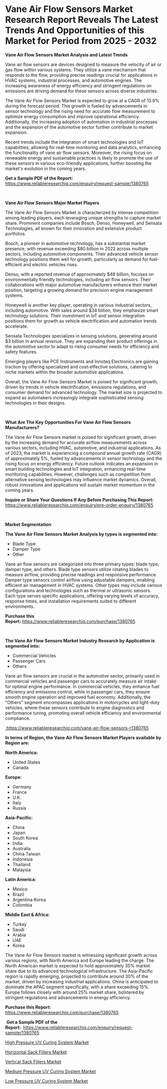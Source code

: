 <p><h1>Vane Air Flow Sensors Market Research Report Reveals The Latest Trends And Opportunities of this Market for Period from 2025 - 2032</h1></p><p><strong>Vane Air Flow Sensors Market Analysis and Latest Trends</strong></p>
<p><p>Vane air flow sensors are devices designed to measure the velocity of air or gas flow within various systems. They utilize a vane mechanism that responds to the flow, providing precise readings crucial for applications in HVAC systems, industrial processes, and automotive engines. The increasing awareness of energy efficiency and stringent regulations on emissions are driving demand for these sensors across diverse industries.</p><p>The Vane Air Flow Sensors Market is expected to grow at a CAGR of 13.9% during the forecast period. This growth is fueled by advancements in sensor technology and the rising need for accurate flow measurement to optimize energy consumption and improve operational efficiency. Additionally, the increasing adoption of automation in industrial processes and the expansion of the automotive sector further contribute to market expansion.</p><p>Recent trends include the integration of smart technologies and IoT capabilities, allowing for real-time monitoring and data analytics, enhancing the functionality of vane air flow sensors. Moreover, the rising focus on renewable energy and sustainable practices is likely to promote the use of these sensors in various eco-friendly applications, further boosting the market's evolution in the coming years.</p></p>
<p><strong>Get a Sample PDF of the Report:&nbsp;</strong> <a href="https://www.reliableresearchiq.com/enquiry/request-sample/1380765?utm_campaign=103&utm_medium=2&utm_source=Github&utm_content=ia&utm_term=24022025&utm_id=vane-air-flow-sensors">https://www.reliableresearchiq.com/enquiry/request-sample/1380765</a></p>
<p>&nbsp;</p>
<p><strong>Vane Air Flow Sensors Major Market Players</strong></p>
<p><p>The Vane Air Flow Sensors Market is characterized by intense competition among leading players, each leveraging unique strengths to capture market share. Prominent companies include Bosch, Denso, Honeywell, and Sensata Technologies, all known for their innovation and extensive product portfolios.</p><p>Bosch, a pioneer in automotive technology, has a substantial market presence, with revenue exceeding $80 billion in 2022 across multiple sectors, including automotive components. Their advanced vehicle sensor technology positions them well for growth, particularly as demand for fuel-efficient and electric vehicles rises.</p><p>Denso, with a reported revenue of approximately $48 billion, focuses on environmentally friendly technologies, including air flow sensors. Their collaborations with major automotive manufacturers enhance their market position, targeting a growing demand for precision engine management systems.</p><p>Honeywell is another key player, operating in various industrial sectors, including automotive. With sales around $34 billion, they emphasize smart technology solutions. Their investment in IoT and sensor integration positions them for growth as vehicle electrification and automation trends accelerate.</p><p>Sensata Technologies specializes in sensing solutions, generating around $3 billion in annual revenue. They are expanding their product offerings in the automotive sector to adapt to rising consumer needs for efficiency and safety features.</p><p>Emerging players like PCE Instruments and Innoteq Electronics are gaining traction by offering specialized and cost-effective solutions, catering to niche markets within the broader automotive applications.</p><p>Overall, the Vane Air Flow Sensors Market is poised for significant growth, driven by trends in vehicle electrification, emissions regulations, and consumer demand for advanced technology. The market size is projected to expand as automakers increasingly integrate sophisticated sensing technologies in their designs.</p></p>
<p>&nbsp;</p>
<p><strong>What Are The Key Opportunities For Vane Air Flow Sensors Manufacturers?</strong></p>
<p><p>The Vane Air Flow Sensors market is poised for significant growth, driven by the increasing demand for accurate airflow measurements across various sectors, including HVAC, automotive, and industrial applications. As of 2023, the market is experiencing a compound annual growth rate (CAGR) of approximately 5%, fueled by advancements in sensor technology and the rising focus on energy efficiency. Future outlook indicates an expansion in smart building technologies and IoT integration, enhancing real-time monitoring capabilities. However, challenges such as competition from alternative sensing technologies may influence market dynamics. Overall, robust innovations and applications will sustain market momentum in the coming years.</p></p>
<p><strong>Inquire or Share Your Questions If Any Before Purchasing This Report:</strong> <a href="https://www.reliableresearchiq.com/enquiry/pre-order-enquiry/1380765?utm_campaign=103&utm_medium=2&utm_source=Github&utm_content=ia&utm_term=24022025&utm_id=vane-air-flow-sensors">https://www.reliableresearchiq.com/enquiry/pre-order-enquiry/1380765</a></p>
<p>&nbsp;</p>
<p><strong>Market Segmentation</strong></p>
<p><strong>The Vane Air Flow Sensors Market Analysis by types is segmented into:</strong></p>
<p><ul><li>Blade Type</li><li>Damper Type</li><li>Other</li></ul></p>
<p><p>Vane air flow sensors are categorized into three primary types: blade type, damper type, and others. Blade type sensors utilize rotating blades to measure airflow, providing precise readings and responsive performance. Damper type sensors control airflow using adjustable dampers, enabling efficient air management in HVAC systems. Other types may include various configurations and technologies such as thermal or ultrasonic sensors. Each type serves specific applications, offering varying levels of accuracy, response times, and installation requirements suited to different environments.</p></p>
<p><strong>Purchase this Report:&nbsp;</strong><a href="https://www.reliableresearchiq.com/purchase/1380765?utm_campaign=103&utm_medium=2&utm_source=Github&utm_content=ia&utm_term=24022025&utm_id=vane-air-flow-sensors">https://www.reliableresearchiq.com/purchase/1380765</a></p>
<p>&nbsp;</p>
<p><strong>The Vane Air Flow Sensors Market Industry Research by Application is segmented into:</strong></p>
<p><ul><li>Commercial Vehicles</li><li>Passenger Cars</li><li>Others</li></ul></p>
<p><p>Vane air flow sensors are crucial in the automotive sector, primarily used in commercial vehicles and passenger cars to accurately measure air intake for optimal engine performance. In commercial vehicles, they enhance fuel efficiency and emissions control, while in passenger cars, they ensure smooth engine operation and improved fuel economy. Additionally, the "Others" segment encompasses applications in motorcycles and light-duty vehicles, where these sensors contribute to engine diagnostics and performance tuning, promoting overall vehicle efficiency and environmental compliance.</p></p>
<p><a href="https://www.reliableresearchiq.com/vane-air-flow-sensors-r1380765?utm_campaign=103&utm_medium=2&utm_source=Github&utm_content=ia&utm_term=24022025&utm_id=vane-air-flow-sensors">&nbsp;https://www.reliableresearchiq.com/vane-air-flow-sensors-r1380765</a></p>
<p><strong>In terms of Region, the Vane Air Flow Sensors Market Players available by Region are:</strong></p>
<p>
    <p> <strong> North America: </strong>
        <ul>
            <li>United States</li>
            <li>Canada</li>
        </ul>
        </p> 
    <p> <strong> Europe: </strong>
        <ul>
            <li>Germany</li>
            <li>France</li>
            <li>U.K.</li>
            <li>Italy</li>
            <li>Russia</li>
        </ul>
        </p> 
    <p> <strong> Asia-Pacific: </strong>
        <ul>
            <li>China</li>
            <li>Japan</li>
            <li>South Korea</li>
            <li>India</li>
            <li>Australia</li>
            <li>China Taiwan</li>
            <li>Indonesia</li>
            <li>Thailand</li>
            <li>Malaysia</li>
        </ul>
        </p> 
    <p> <strong> Latin America: </strong>
        <ul>
            <li>Mexico</li>
            <li>Brazil</li>
            <li>Argentina Korea</li>
            <li>Colombia</li>
        </ul>
        </p> 
    <p> <strong> Middle East & Africa: </strong>
        <ul>
            <li>Turkey</li>
            <li>Saudi</li>
            <li>Arabia</li>
            <li>UAE</li>
            <li>Korea</li>
        </ul>
    </p>
    </p>
<p><p>The Vane Air Flow Sensors market is witnessing significant growth across various regions, with North America and Europe leading the charge. The North American market is expected to hold approximately 35% market share due to its advanced technological infrastructure. The Asia-Pacific region is rapidly emerging, projected to contribute around 30% of the market, driven by increasing industrial applications. China is anticipated to dominate the APAC segment specifically, with a share exceeding 15%. Europe follows closely with around 25% market share, bolstered by stringent regulations and advancements in energy efficiency.</p></p>
<p><strong>Purchase this Report: </strong><a href="https://www.reliableresearchiq.com/purchase/1380765?utm_campaign=103&utm_medium=2&utm_source=Github&utm_content=ia&utm_term=24022025&utm_id=vane-air-flow-sensors">https://www.reliableresearchiq.com/purchase/1380765</a></p>
<p>&nbsp;<strong>Get a Sample PDF of the Report:&nbsp;&nbsp;</strong><a href="https://www.reliableresearchiq.com/enquiry/request-sample/1380765?utm_campaign=103&utm_medium=2&utm_source=Github&utm_content=ia&utm_term=24022025&utm_id=vane-air-flow-sensors">https://www.reliableresearchiq.com/enquiry/request-sample/1380765</a></p>
<p><strong></strong></p>
<p><p><a href="https://github.com/lenjakam/Market-Research-Report-List-1/blob/main/high-pressure-uv-curing-system-market.md?utm_campaign=103&utm_medium=2&utm_source=Github&utm_content=ia&utm_term=24022025&utm_id=vane-air-flow-sensors">High Pressure UV Curing System Market</a></p><p><a href="https://github.com/groszsaoudrd/Market-Research-Report-List-1/blob/main/horizontal-sack-fillers-market.md?utm_campaign=103&utm_medium=2&utm_source=Github&utm_content=ia&utm_term=24022025&utm_id=vane-air-flow-sensors">Horizontal Sack Fillers Market</a></p><p><a href="https://github.com/denuetkachci/Market-Research-Report-List-1/blob/main/vertical-sack-fillers-market.md?utm_campaign=103&utm_medium=2&utm_source=Github&utm_content=ia&utm_term=24022025&utm_id=vane-air-flow-sensors">Vertical Sack Fillers Market</a></p><p><a href="https://github.com/quiraytaibat/Market-Research-Report-List-1/blob/main/medium-pressure-uv-curing-system-market.md?utm_campaign=103&utm_medium=2&utm_source=Github&utm_content=ia&utm_term=24022025&utm_id=vane-air-flow-sensors">Medium Pressure UV Curing System Market</a></p><p><a href="https://github.com/direepittr/Market-Research-Report-List-1/blob/main/low-pressure-uv-curing-system-market.md?utm_campaign=103&utm_medium=2&utm_source=Github&utm_content=ia&utm_term=24022025&utm_id=vane-air-flow-sensors">Low Pressure UV Curing System Market</a></p></p>